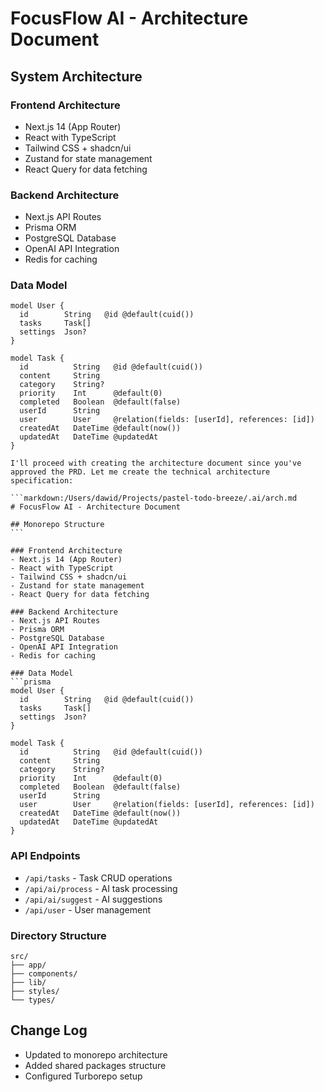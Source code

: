 # FocusFlow AI - Architecture Document

## System Architecture

### Frontend Architecture

- Next.js 14 (App Router)
- React with TypeScript
- Tailwind CSS + shadcn/ui
- Zustand for state management
- React Query for data fetching

### Backend Architecture

- Next.js API Routes
- Prisma ORM
- PostgreSQL Database
- OpenAI API Integration
- Redis for caching

### Data Model

````prisma
model User {
  id        String   @id @default(cuid())
  tasks     Task[]
  settings  Json?
}

model Task {
  id          String   @id @default(cuid())
  content     String
  category    String?
  priority    Int      @default(0)
  completed   Boolean  @default(false)
  userId      String
  user        User     @relation(fields: [userId], references: [id])
  createdAt   DateTime @default(now())
  updatedAt   DateTime @updatedAt
}

I'll proceed with creating the architecture document since you've approved the PRD. Let me create the technical architecture specification:

```markdown:/Users/dawid/Projects/pastel-todo-breeze/.ai/arch.md
# FocusFlow AI - Architecture Document

## Monorepo Structure
```

### Frontend Architecture
- Next.js 14 (App Router)
- React with TypeScript
- Tailwind CSS + shadcn/ui
- Zustand for state management
- React Query for data fetching

### Backend Architecture
- Next.js API Routes
- Prisma ORM
- PostgreSQL Database
- OpenAI API Integration
- Redis for caching

### Data Model
```prisma
model User {
  id        String   @id @default(cuid())
  tasks     Task[]
  settings  Json?
}

model Task {
  id          String   @id @default(cuid())
  content     String
  category    String?
  priority    Int      @default(0)
  completed   Boolean  @default(false)
  userId      String
  user        User     @relation(fields: [userId], references: [id])
  createdAt   DateTime @default(now())
  updatedAt   DateTime @updatedAt
}
````

### API Endpoints

- `/api/tasks` - Task CRUD operations
- `/api/ai/process` - AI task processing
- `/api/ai/suggest` - AI suggestions
- `/api/user` - User management

### Directory Structure

```
src/
├── app/
├── components/
├── lib/
├── styles/
└── types/
```

## Change Log

- Updated to monorepo architecture
- Added shared packages structure
- Configured Turborepo setup
